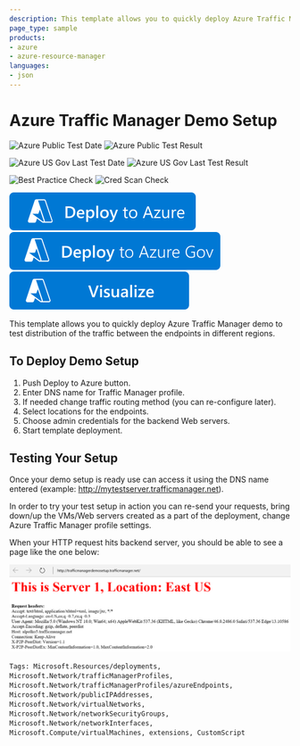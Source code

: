 ```yaml
---
description: This template allows you to quickly deploy Azure Traffic Manager demo to test traffic distribution between different regions.
page_type: sample
products:
- azure
- azure-resource-manager
languages:
- json
---
```

# Azure Traffic Manager Demo Setup

![Azure Public Test Date](https://azurequickstartsservice.blob.core.windows.net/badges/demos/traffic-manager-demo-setup/PublicLastTestDate.svg)
![Azure Public Test Result](https://azurequickstartsservice.blob.core.windows.net/badges/demos/traffic-manager-demo-setup/PublicDeployment.svg)

![Azure US Gov Last Test Date](https://azurequickstartsservice.blob.core.windows.net/badges/demos/traffic-manager-demo-setup/FairfaxLastTestDate.svg)
![Azure US Gov Last Test Result](https://azurequickstartsservice.blob.core.windows.net/badges/demos/traffic-manager-demo-setup/FairfaxDeployment.svg)

![Best Practice Check](https://azurequickstartsservice.blob.core.windows.net/badges/demos/traffic-manager-demo-setup/BestPracticeResult.svg)
![Cred Scan Check](https://azurequickstartsservice.blob.core.windows.net/badges/demos/traffic-manager-demo-setup/CredScanResult.svg)

[![Deploy To Azure](https://raw.githubusercontent.com/Azure/azure-quickstart-templates/master/1-CONTRIBUTION-GUIDE/images/deploytoazure.svg?sanitize=true)](https://portal.azure.com/#create/Microsoft.Template/uri/https%3A%2F%2Fraw.githubusercontent.com%2FAzure%2Fazure-quickstart-templates%2Fmaster%2Fdemos%2Ftraffic-manager-demo-setup%2Fazuredeploy.json)
[![Deploy To Azure US Gov](https://raw.githubusercontent.com/Azure/azure-quickstart-templates/master/1-CONTRIBUTION-GUIDE/images/deploytoazuregov.svg?sanitize=true)](https://portal.azure.us/#create/Microsoft.Template/uri/https%3A%2F%2Fraw.githubusercontent.com%2FAzure%2Fazure-quickstart-templates%2Fmaster%2Fdemos%2Ftraffic-manager-demo-setup%2Fazuredeploy.json)
[![Visualize](https://raw.githubusercontent.com/Azure/azure-quickstart-templates/master/1-CONTRIBUTION-GUIDE/images/visualizebutton.svg?sanitize=true)](http://armviz.io/#/?load=https%3A%2F%2Fraw.githubusercontent.com%2FAzure%2Fazure-quickstart-templates%2Fmaster%2Fdemos%2Ftraffic-manager-demo-setup%2Fazuredeploy.json)

This template allows you to quickly deploy Azure Traffic Manager demo to test distribution of the traffic between the endpoints in different regions.

## To Deploy Demo Setup

1. Push Deploy to Azure button.
2. Enter DNS name for Traffic Manager profile.
3. If needed change traffic routing method (you can re-configure later).
4. Select locations for the endpoints.
5. Choose admin credentials for the backend Web servers.
6. Start template deployment.

## Testing Your Setup

Once your demo setup is ready use can access it using the DNS name entered (example: http://mytestserver.trafficmanager.net).

In order to try your test setup in action you can re-send your requests, bring down/up the VMs/Web servers created as a part of the deployment, change Azure Traffic Manager profile settings.

When your HTTP request hits backend server, you should be able to see a page like the one below:

![Server Response](images/serverhit.png "Backend server response")

`Tags: Microsoft.Resources/deployments, Microsoft.Network/trafficManagerProfiles, Microsoft.Network/trafficManagerProfiles/azureEndpoints, Microsoft.Network/publicIPAddresses, Microsoft.Network/virtualNetworks, Microsoft.Network/networkSecurityGroups, Microsoft.Network/networkInterfaces, Microsoft.Compute/virtualMachines, extensions, CustomScript`
